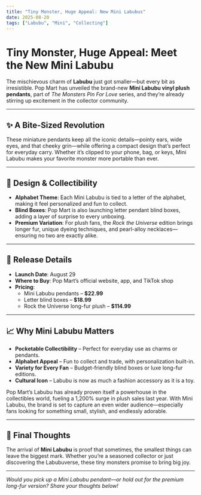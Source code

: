 ```yaml
---
title: "Tiny Monster, Huge Appeal: New Mini Labubus"
date: 2025-08-20
tags: ["Labubu", "Mini", "Collecting"]
---
```


# Tiny Monster, Huge Appeal: Meet the New Mini Labubu

The mischievous charm of **Labubu** just got smaller—but every bit as irresistible. Pop Mart has unveiled the brand-new **Mini Labubu vinyl plush pendants**, part of *The Monsters Pin For Love* series, and they’re already stirring up excitement in the collector community.

---

## ✨ A Bite-Sized Revolution  
These miniature pendants keep all the iconic details—pointy ears, wide eyes, and that cheeky grin—while offering a compact design that’s perfect for everyday carry. Whether it’s clipped to your phone, bag, or keys, Mini Labubu makes your favorite monster more portable than ever.

---

## 🎨 Design & Collectibility  
- **Alphabet Theme**: Each Mini Labubu is tied to a letter of the alphabet, making it feel personalized and fun to collect.  
- **Blind Boxes**: Pop Mart is also launching letter pendant blind boxes, adding a layer of surprise to every unboxing.  
- **Premium Variation**: For plush fans, the *Rock the Universe* edition brings longer fur, unique dyeing techniques, and pearl-alloy necklaces—ensuring no two are exactly alike.  

---

## 🛒 Release Details  
- **Launch Date**: August 29  
- **Where to Buy**: Pop Mart’s official website, app, and TikTok shop  
- **Pricing**:  
  - Mini Labubu pendants – **$22.99**  
  - Letter blind boxes – **$18.99**  
  - Rock the Universe long-fur plush – **$114.99**  

---

## 📈 Why Mini Labubu Matters  
- **Pocketable Collectibility** – Perfect for everyday use as charms or pendants.  
- **Alphabet Appeal** – Fun to collect and trade, with personalization built-in.  
- **Variety for Every Fan** – Budget-friendly blind boxes or luxe long-fur editions.  
- **Cultural Icon** – Labubu is now as much a fashion accessory as it is a toy.  

Pop Mart’s Labubu has already proven itself a powerhouse in the collectibles world, fueling a 1,200% surge in plush sales last year. With Mini Labubu, the brand is set to capture an even wider audience—especially fans looking for something small, stylish, and endlessly adorable.  

---

## 💭 Final Thoughts  
The arrival of **Mini Labubu** is proof that sometimes, the smallest things can leave the biggest mark. Whether you’re a seasoned collector or just discovering the Labubuverse, these tiny monsters promise to bring big joy.  

---

*Would you pick up a Mini Labubu pendant—or hold out for the premium long-fur version? Share your thoughts below!*  
